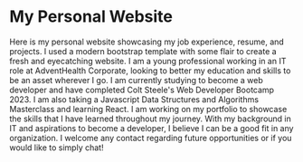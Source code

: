 # My Personal Website 
Here is my personal website showcasing my job experience, resume, and projects. I used a modern bootstrap template with some flair to create a fresh and eyecatching website. 
I am a young professional working in an IT role at AdventHealth Corporate, looking to better my education and skills to be an asset wherever I go. I am currently studying to become a web developer and have completed Colt Steele's Web Developer Bootcamp 2023. I am also taking a Javascript Data Structures and Algorithms Masterclass and learning React. I am working on my portfolio to showcase the skills that I have learned throughout my journey. With my background in IT and aspirations to become a developer, I believe I can be a good fit in any organization. I welcome any contact regarding future opportunities or if you would like to simply chat!

